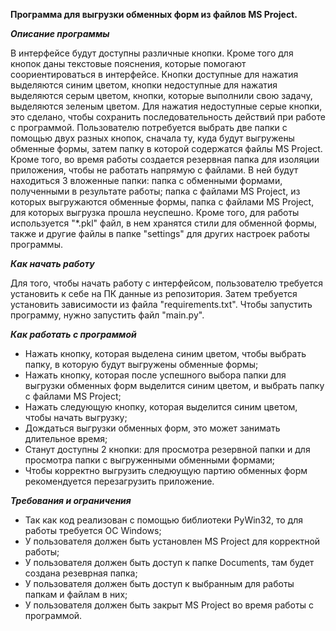 **Программа для выгрузки обменных форм из файлов MS Project.**

***Описание программы***

В интерфейсе будут доступны различные кнопки. Кроме того для кнопок даны текстовые пояснения, которые помогают соориентироваться в интерфейсе. Кнопки доступные для нажатия выделяются синим цветом, кнопки недоступные для нажатия выделяются серым цветом, кнопки, которые выполнили свою задачу, выделяются зеленым цветом. Для нажатия недоступные серые кнопки, это сделано, чтобы сохранить последовательность действий при работе с программой. Пользователю потребуется выбрать две папки с помощью двух разных кнопок, сначала ту, куда будут выгружены обменные формы, затем папку в которой содержатся файлы MS Project. Кроме того, во время работы создается резервная папка для изоляции приложения, чтобы не работать напрямую с файлами. В ней будут находиться 3 вложенные папки: папка с обменными формами, полученными в результате работы; папка с файлами MS Project, из которых выгружаются обменные формы, папка с файлами MS Project, для которых выгрузка прошла неуспешно. Кроме того, для работы используется "*.pkl" файл, в нем хранятся стили для обменной формы, также и другие файлы в папке "settings" для других настроек работы программы.

***Как начать работу***

Для того, чтобы начать работу с интерфейсом, пользователю требуется установить к себе на ПК данные из репозитория. Затем требуется установить зависимости из файла "requirements.txt". Чтобы запустить программу, нужно запустить файл "main.py".

***Как работать с программой***

- Нажать кнопку, которая выделена синим цветом, чтобы выбрать папку, в которую будут выгружены обменные формы;
- Нажать кнопку, которая после успешного выбора папки для выгрузки обменных форм выделится синим цветом, и выбрать папку с файлами MS Project;
- Нажать следующую кнопку, которая выделится синим цветом, чтобы начать выгрузку;
- Дождаться выгрузки обменных форм, это может занимать длительное время;
- Станут доступны 2 кнопки: для просмотра резервной папки и для просмотра папки с выгруженными обменными формами;
- Чтобы корректно выгрузить следюущую партию обменных форм рекомендуется перезагрузить приложение.

***Требования и ограничения***

- Так как код реализован с помощью библиотеки PyWin32, то для работы требуется ОС Windows;
- У пользователя должен быть установлен MS Project для корректной работы;
- У пользователя должен быть доступ к папке Documents, там будет создана резеврная папка;
- У пользователя должен быть доступ к выбранным для работы папкам и файлам в них;
- У пользователя должен быть закрыт MS Project во время работы с программой.
